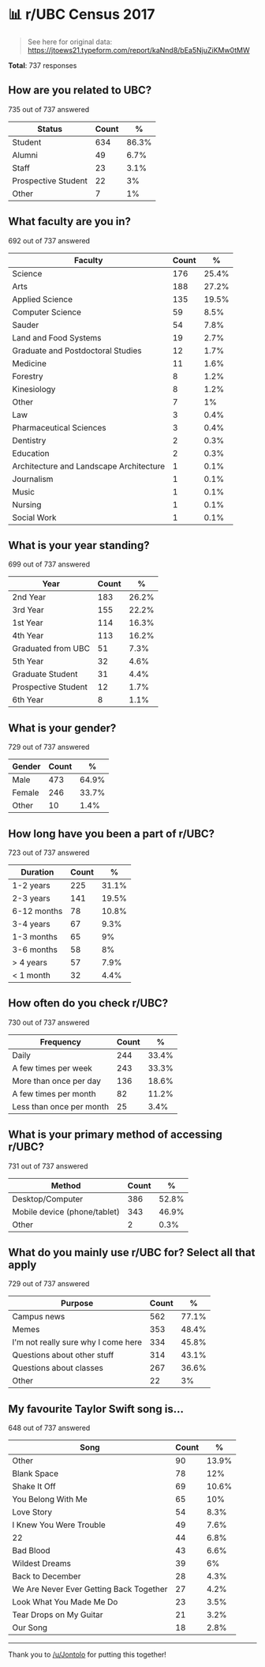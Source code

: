 # 📊 r/UBC Census 2017

> See here for original data: <https://jtoews21.typeform.com/report/kaNnd8/bEa5NjuZiKMw0tMW>

**Total**: 737 responses

## How are you related to UBC?
735 out of 737 answered

| Status | Count | % |
| --- | --- | --- |
| Student | 634 | 86.3% |
| Alumni | 49 | 6.7% |
| Staff | 23 | 3.1% |
| Prospective Student | 22 | 3% |
| Other | 7 | 1% |

## What faculty are you in?
692 out of 737 answered

| Faculty | Count | % |
| --- | --- | --- |
| Science | 176 | 25.4% |
| Arts | 188 | 27.2% |
| Applied Science | 135 | 19.5% |
| Computer Science | 59 | 8.5% |
| Sauder | 54 | 7.8% |
| Land and Food Systems | 19 | 2.7% |
| Graduate and Postdoctoral Studies | 12 | 1.7% |
| Medicine | 11 | 1.6% |
| Forestry | 8 | 1.2% |
| Kinesiology | 8 | 1.2% |
| Other | 7 | 1% |
| Law | 3 | 0.4% |
| Pharmaceutical Sciences | 3 | 0.4% |
| Dentistry | 2 | 0.3% |
| Education | 2 | 0.3% |
| Architecture and Landscape Architecture | 1 | 0.1% |
| Journalism | 1 | 0.1% |
| Music | 1 | 0.1% |
| Nursing | 1 | 0.1% |
| Social Work | 1 | 0.1% |

## What is your year standing?
699 out of 737 answered

| Year | Count | % |
| --- | --- | --- |
| 2nd Year | 183 | 26.2% |
| 3rd Year | 155 | 22.2% |
| 1st Year | 114 | 16.3% |
| 4th Year | 113 | 16.2% |
| Graduated from UBC | 51 | 7.3% |
| 5th Year | 32 | 4.6% |
| Graduate Student | 31 | 4.4% |
| Prospective Student | 12 | 1.7% |
| 6th Year | 8 | 1.1% |

## What is your gender?
729 out of 737 answered

| Gender | Count | % |
|---|---|---|
| Male | 473 | 64.9% |
| Female | 246 | 33.7% |
| Other | 10 | 1.4% |

## How long have you been a part of r/UBC?
723 out of 737 answered

| Duration | Count | % |
| --- | --- | --- |
| 1-2 years | 225 | 31.1% |
| 2-3 years | 141 | 19.5% |
| 6-12 months | 78 | 10.8% |
| 3-4 years | 67 | 9.3% |
| 1-3 months | 65 | 9% |
| 3-6 months | 58 | 8% |
| > 4 years | 57 | 7.9% |
| < 1 month | 32 | 4.4% |

## How often do you check r/UBC?
730 out of 737 answered

| Frequency | Count | % |
| --- | --- | --- |
| Daily | 244 | 33.4% |
| A few times per week | 243 | 33.3% |
| More than once per day | 136 | 18.6% |
| A few times per month | 82 | 11.2% |
| Less than once per month | 25 | 3.4% |

## What is your primary method of accessing r/UBC?
731 out of 737 answered

| Method | Count | % |
| --- | --- | --- |
| Desktop/Computer | 386 | 52.8% |
| Mobile device (phone/tablet) | 343 | 46.9% |
| Other | 2 | 0.3% |

## What do you mainly use r/UBC for? Select all that apply
729 out of 737 answered

| Purpose | Count | % |
| --- | --- | --- |
| Campus news | 562 | 77.1% |
| Memes | 353 | 48.4% |
| I'm not really sure why I come here | 334 | 45.8% |
| Questions about other stuff | 314 | 43.1% |
| Questions about classes | 267 | 36.6% |
| Other | 22 | 3% |

## My favourite Taylor Swift song is...
648 out of 737 answered

| Song | Count | % |
| --- | --- | --- |
| Other | 90 | 13.9% |
| Blank Space | 78 | 12% |
| Shake It Off | 69 | 10.6% |
| You Belong With Me | 65 | 10% |
| Love Story | 54 | 8.3% |
| I Knew You Were Trouble | 49 | 7.6% |
| 22 | 44 | 6.8% |
| Bad Blood | 43 | 6.6% |
| Wildest Dreams | 39 | 6% |
| Back to December | 28 | 4.3% |
| We Are Never Ever Getting Back Together | 27 | 4.2% |
| Look What You Made Me Do | 23 | 3.5% |
| Tear Drops on My Guitar | 21 | 3.2% |
| Our Song | 18 | 2.8% |

---

Thank you to [/u/Jontolo](https://reddit.com/u/Jontolo) for putting this together!